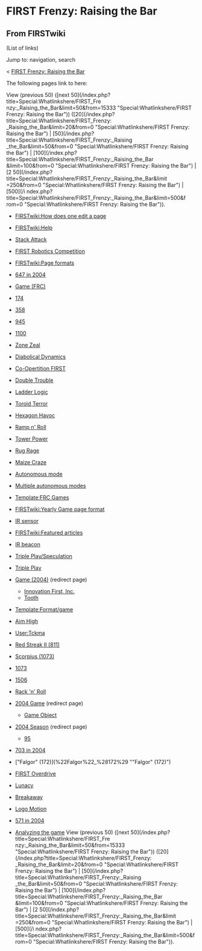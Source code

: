 # FIRST Frenzy: Raising the Bar

## From FIRSTwiki

(List of links)

Jump to: navigation, search

< [FIRST Frenzy: Raising the Bar](/index.php?title=FIRST_Frenzy:_Raising_the_Bar&redirect=no "FIRST Frenzy:
Raising the Bar")

The following pages link to here:

View (previous 50) ([next 50](/index.php?title=Special:Whatlinkshere/FIRST_Fre
nzy:_Raising_the_Bar&limit=50&from=15333 "Special:Whatlinkshere/FIRST Frenzy:
Raising the Bar")) ([20](/index.php?title=Special:Whatlinkshere/FIRST_Frenzy:
_Raising_the_Bar&limit=20&from=0 "Special:Whatlinkshere/FIRST Frenzy: Raising
the Bar") | [50](/index.php?title=Special:Whatlinkshere/FIRST_Frenzy:_Raising
_the_Bar&limit=50&from=0 "Special:Whatlinkshere/FIRST Frenzy: Raising the Bar") | [100](/index.php?title=Special:Whatlinkshere/FIRST_Frenzy:_Raising_the_Bar
&limit=100&from=0 "Special:Whatlinkshere/FIRST Frenzy: Raising the Bar") | [2 50](/index.php?title=Special:Whatlinkshere/FIRST_Frenzy:_Raising_the_Bar&limit
=250&from=0 "Special:Whatlinkshere/FIRST Frenzy: Raising the Bar") | [500](/i
ndex.php?title=Special:Whatlinkshere/FIRST_Frenzy:_Raising_the_Bar&limit=500&f
rom=0 "Special:Whatlinkshere/FIRST Frenzy: Raising the Bar")).

- [FIRSTwiki:How does one edit a page](FIRSTwiki:How_does_one_edit_a_page "FIRSTwiki:How does one edit a page")
- [FIRSTwiki:Help](FIRSTwiki:Help "FIRSTwiki:Help")
- [Stack Attack](Stack_Attack "Stack Attack")
- [FIRST Robotics Competition](FIRST_Robotics_Competition "FIRST Robotics Competition")
- [FIRSTwiki:Page formats](FIRSTwiki:Page_formats "FIRSTwiki:Page formats")
- [647 in 2004](647_in_2004 "647 in 2004")
- [Game (FRC)](Game_%28FRC%29 "Game \(FRC\)")
- [174](174 "174")
- [358](358 "358")
- [945](945 "945")
- [1100](1100 "1100")
- [Zone Zeal](Zone_Zeal "Zone Zeal")
- [Diabolical Dynamics](Diabolical_Dynamics "Diabolical Dynamics")
- [Co-Opertition FIRST](Co-Opertition_FIRST "Co-Opertition FIRST")
- [Double Trouble](Double_Trouble "Double Trouble")
- [Ladder Logic](Ladder_Logic "Ladder Logic")
- [Toroid Terror](Toroid_Terror "Toroid Terror")
- [Hexagon Havoc](Hexagon_Havoc "Hexagon Havoc")
- [Ramp n' Roll](Ramp_n%27_Roll "Ramp n' Roll")
- [Tower Power](Tower_Power "Tower Power")
- [Rug Rage](Rug_Rage "Rug Rage")
- [Maize Craze](Maize_Craze "Maize Craze")
- [Autonomous mode](autonomous-mode)
- [Multiple autonomous modes](Multiple_autonomous_modes "Multiple autonomous modes")
- [Template:FRC Games](Template:FRC_Games "Template:FRC Games")
- [FIRSTwiki:Yearly Game page format](FIRSTwiki:Yearly_Game_page_format "FIRSTwiki:Yearly Game page format")
- [IR sensor](IR_sensor "IR sensor")
- [FIRSTwiki:Featured articles](FIRSTwiki:Featured_articles "FIRSTwiki:Featured articles")
- [IR beacon](IR_beacon "IR beacon")
- [Triple Play/Speculation](Triple_Play/Speculation "Triple Play/Speculation")
- [Triple Play](triple-play)
- [Game (2004)](/index.php?title=Game_%282004%29&redirect=no "Game \(2004\)") (redirect page) 

  - [Innovation First, Inc.](Innovation_First%2C_Inc. "Innovation First, Inc.")
  - [Tooth](Tooth "Tooth")

- [Template:Format/game](Template:Format/game "Template:Format/game")
- [Aim High](aim-high)
- [User:Tckma](User:Tckma "User:Tckma")
- [Red Streak II (811)](Red_Streak_II_%28811%29 "Red Streak II \(811\)")
- [Scorpius (1073)](Scorpius_%281073%29 "Scorpius \(1073\)")
- [1073](1073 "1073")
- [1506](1506 "1506")
- [Rack 'n' Roll](Rack_%27n%27_Roll "Rack 'n' Roll")
- [2004 Game](/index.php?title=2004_Game&redirect=no "2004 Game") (redirect page) 

  - [Game Object](Game_Object "Game Object")

- [2004 Season](/index.php?title=2004_Season&redirect=no "2004 Season") (redirect page) 

  - [95](95 "95")

- [703 in 2004](703_in_2004 "703 in 2004")
- ["Falgor" (172)](%22Falgor%22_%28172%29 ""Falgor" \(172\)")
- [FIRST Overdrive](FIRST_Overdrive "FIRST Overdrive")
- [Lunacy](Lunacy "Lunacy")
- [Breakaway](Breakaway "Breakaway")
- [Logo Motion](Logo_Motion "Logo Motion")
- [571 in 2004](571_in_2004 "571 in 2004")
- [Analyzing the game](Analyzing_the_game "Analyzing the game") View (previous 50) ([next 50](/index.php?title=Special:Whatlinkshere/FIRST_Fre
  nzy:_Raising_the_Bar&limit=50&from=15333 "Special:Whatlinkshere/FIRST Frenzy:
  Raising the Bar")) ([20](/index.php?title=Special:Whatlinkshere/FIRST_Frenzy:
  _Raising_the_Bar&limit=20&from=0 "Special:Whatlinkshere/FIRST Frenzy: Raising
  the Bar") | [50](/index.php?title=Special:Whatlinkshere/FIRST_Frenzy:_Raising
  _the_Bar&limit=50&from=0 "Special:Whatlinkshere/FIRST Frenzy: Raising the Bar") | [100](/index.php?title=Special:Whatlinkshere/FIRST_Frenzy:_Raising_the_Bar
  &limit=100&from=0 "Special:Whatlinkshere/FIRST Frenzy: Raising the Bar") | [2 50](/index.php?title=Special:Whatlinkshere/FIRST_Frenzy:_Raising_the_Bar&limit
  =250&from=0 "Special:Whatlinkshere/FIRST Frenzy: Raising the Bar") | [500](/i
  ndex.php?title=Special:Whatlinkshere/FIRST_Frenzy:_Raising_the_Bar&limit=500&f
  rom=0 "Special:Whatlinkshere/FIRST Frenzy: Raising the Bar")).
